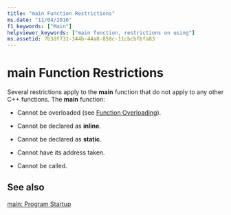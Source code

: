 ```yaml
---
title: "main Function Restrictions"
ms.date: "11/04/2016"
f1_keywords: ["Main"]
helpviewer_keywords: ["main function, restrictions on using"]
ms.assetid: 7b3df731-344b-44a8-850c-11cbcbfbfa83
---
```

# main Function Restrictions

Several restrictions apply to the **main** function that do not apply to any other C++ functions. The **main** function:

- Cannot be overloaded (see [Function Overloading](function-overloading.md)).

- Cannot be declared as **inline**.

- Cannot be declared as **static**.

- Cannot have its address taken.

- Cannot be called.

## See also

[main: Program Startup](../cpp/main-program-startup.md)
